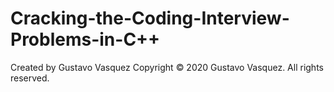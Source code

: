 # Cracking-the-Coding-Interview-Problems-in-C++

Created by Gustavo Vasquez
Copyright © 2020 Gustavo Vasquez. All rights reserved.
